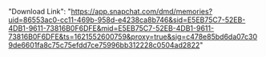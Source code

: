  "Download Link": "https://app.snapchat.com/dmd/memories?uid=86553ac0-cc11-469b-958d-e4238ca8b746&sid=E5EB75C7-52EB-4DB1-9611-73816B0F6DFE&mid=E5EB75C7-52EB-4DB1-9611-73816B0F6DFE&ts=1621552600759&proxy=true&sig=c478e85bd6da07c309de6601fa8c75c75efdd7ce75996bb312228c0504ad2822"
